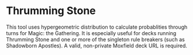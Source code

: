 # Thrumming Stone

This tool uses hypergeometric distribution to calculate probablities through turns for Magic: the Gathering. It is especially useful for decks running Thrumming Stone and one or more of the singleton rule breakers (such as Shadowborn Apostles). A valid, non-private Moxfield deck URL is required.
